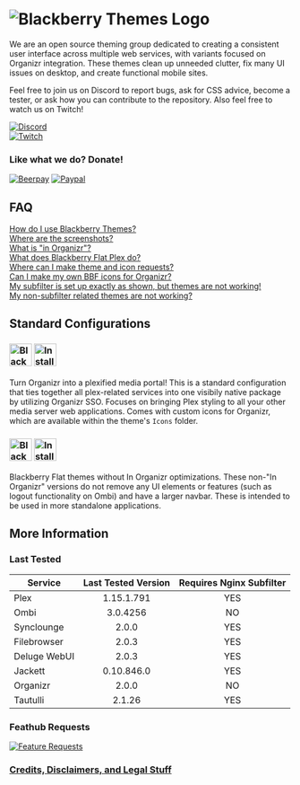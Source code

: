 # ![Blackberry Themes Logo](https://archmonger.github.io/Blackberry-Themes/Resources/blackberry_themes_logo.png)
We are an open source theming group dedicated to creating a consistent user interface across multiple web services, with variants focused on Organizr integration. These themes clean up unneeded clutter, fix many UI issues on desktop, and create functional mobile sites.<br/>

Feel free to join us on Discord to report bugs, ask for CSS advice, become a tester, or ask how you can contribute to the repository. Also feel free to watch us on Twitch!<br/>

[![Discord](https://img.shields.io/badge/discord-join-orange.svg?style=for-the-badge&logo=discord)](https://discord.gg/sfjkDaM)<br/>
[![Twitch](https://img.shields.io/badge/Twitch.tv-Watch-blue?style=for-the-badge&logo=twitch)](https://www.twitch.tv/blackberrythemes)<br/>


### Like what we do? Donate!
[![Beerpay](https://img.shields.io/badge/beerpay-donate-red.svg?style=for-the-badge&logo=cash-app)](https://beerpay.io/Archmonger/Blackberry-Themes)
[![Paypal](https://img.shields.io/badge/paypal-donate-yellow.svg?style=for-the-badge&logo=paypal)](https://www.buymeacoffee.com/a7Lsb9xK0)

## FAQ<br/>
[How do I use Blackberry Themes?](https://github.com/Archmonger/Blackberry-Themes/wiki/FAQ#how-do-i-use-blackberry-themes)<br/>
[Where are the screenshots?](https://github.com/Archmonger/Blackberry-Themes/wiki/FAQ#where-are-the-screenshots)<br/>
[What is "in Organizr"?](https://github.com/Archmonger/Blackberry-Themes/wiki/FAQ#what-is-in-organizr)<br/>
[What does Blackberry Flat Plex do?](https://github.com/Archmonger/Blackberry-Themes/wiki/FAQ#what-does-blackberry-flat-plex-do)<br/>
[Where can I make theme and icon requests?](https://github.com/Archmonger/Blackberry-Themes/wiki/FAQ#where-can-i-make-theme-and-icon-requests)<br/>
[Can I make my own BBF icons for Organizr?](https://github.com/Archmonger/Blackberry-Themes/wiki/FAQ#can-i-make-my-own-bbf-icons-for-organizr)<br/>
[My subfilter is set up exactly as shown, but themes are not working!](https://github.com/Archmonger/Blackberry-Themes/wiki/FAQ#my-subfilter-is-set-up-exactly-as-shown-but-themes-are-not-working)<br/>
[My non-subfilter related themes are not working?](https://github.com/Archmonger/Blackberry-Themes/wiki/FAQ#my-non-subfilter-related-themes-are-not-working)<br/>

## Standard Configurations
### [<img src="https://archmonger.github.io/Blackberry-Themes/Resources/bbf_in_organizr_logo.png" alt="Blackberry Flat in Organizr Logo" height="40"/>](https://github.com/Archmonger/Blackberry-Themes/tree/master/Themes/Blackberry-Flat) [<img src="https://archmonger.github.io/Blackberry-Themes/Resources/install_button.png" alt="Install" height="40"/>](https://github.com/Archmonger/Blackberry-Themes/wiki/Installation-Instructions:-Blackberry-Flat)<br/>
Turn Organizr into a plexified media portal! This is a standard configuration that ties together all plex-related services into one visibily native package by utilizing Organizr SSO. Focuses on bringing Plex styling to all your other media server web applications. Comes with custom icons for Organizr, which are available within the theme's `Icons` folder.

### [<img src="https://archmonger.github.io/Blackberry-Themes/Resources/bbf_logo.png" alt="Blackberry Flat Logo" height="40"/>](https://github.com/Archmonger/Blackberry-Themes/tree/master/Themes/Blackberry-Flat) [<img src="https://archmonger.github.io/Blackberry-Themes/Resources/install_button.png" alt="Install" height="40"/>](https://github.com/Archmonger/Blackberry-Themes/wiki/Installation-Instructions:-Blackberry-Flat)<br/>
Blackberry Flat themes without In Organizr optimizations. These non-"In Organizr" versions do not remove any UI elements or features (such as logout functionality on Ombi) and have a larger navbar. These is intended to be used in more standalone applications.<br/>

## More Information<br/>

### Last Tested<br/>

| Service | Last Tested Version | Requires Nginx Subfilter |
| ------------- | :-------------: | :-------------: |
| Plex | 1.15.1.791 | YES |
| Ombi | 3.0.4256 | NO |
| Synclounge | 2.0.0 | YES |
| Filebrowser | 2.0.3 | YES |
| Deluge WebUI | 2.0.3 | YES |
| Jackett | 0.10.846.0 | YES |
| Organizr | 2.0.0 | NO |
| Tautulli | 2.1.26 | YES |

### Feathub Requests<br/>
[![Feature Requests](http://feathub.com/Archmonger/Blackberry-Themes?format=svg)](http://feathub.com/Archmonger/Blackberry-Themes)<br/>

### **[Credits, Disclaimers, and Legal Stuff](https://github.com/Archmonger/Blackberry-Themes/wiki/Credits)**<br/>
